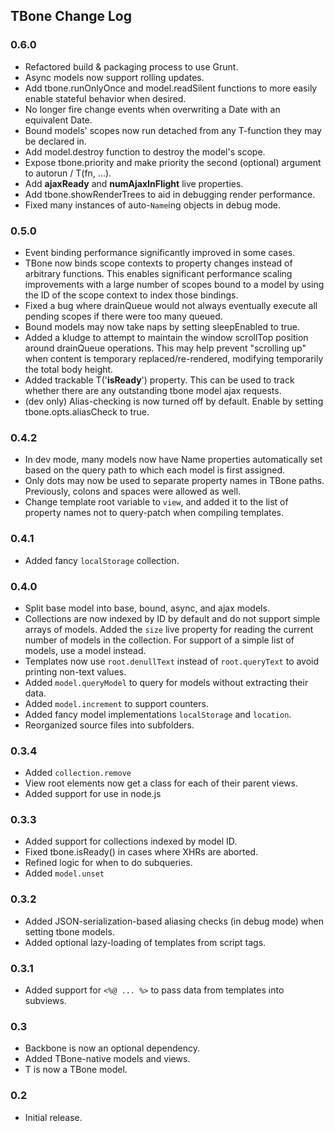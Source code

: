 ## TBone Change Log

### 0.6.0

- Refactored build & packaging process to use Grunt.
- Async models now support rolling updates.
- Add tbone.runOnlyOnce and model.readSilent functions to more
  easily enable stateful behavior when desired.
- No longer fire change events when overwriting a Date with
  an equivalent Date.
- Bound models' scopes now run detached from any T-function they
  may be declared in.
- Add model.destroy function to destroy the model's scope.
- Expose tbone.priority and make priority the second (optional)
  argument to autorun / T(fn, ...).
- Add __ajaxReady__ and __numAjaxInFlight__ live properties.
- Add tbone.showRenderTrees to aid in debugging render performance.
- Fixed many instances of auto-`Name`ing objects in debug mode.

### 0.5.0

- Event binding performance significantly improved in some cases.
- TBone now binds scope contexts to property changes instead of
  arbitrary functions.  This enables significant performance scaling
  improvements with a large number of scopes bound to a model by
  using the ID of the scope context to index those bindings.
- Fixed a bug where drainQueue would not always eventually execute
  all pending scopes if there were too many queued.
- Bound models may now take naps by setting sleepEnabled to true.
- Added a kludge to attempt to maintain the window scrollTop
  position around drainQueue operations.  This may help prevent
  "scrolling up" when content is temporary replaced/re-rendered,
  modifying temporarily the total body height.
- Added trackable T('__isReady__') property.  This can be used to
  track whether there are any outstanding tbone model ajax requests.
- (dev only) Alias-checking is now turned off by default.  Enable
  by setting tbone.opts.aliasCheck to true.

### 0.4.2

- In dev mode, many models now have Name properties automatically
  set based on the query path to which each model is first assigned.
- Only dots may now be used to separate property names in TBone
  paths.  Previously, colons and spaces were allowed as well.
- Change template root variable to `view`, and added it to the list
  of property names not to query-patch when compiling templates.

### 0.4.1

- Added fancy `localStorage` collection.

### 0.4.0

- Split base model into base, bound, async, and ajax models.
- Collections are now indexed by ID by default and do not support
  simple arrays of models.  Added the `size` live property for
  reading the current number of models in the collection.
  For support of a simple list of models, use a model instead.
- Templates now use `root.denullText` instead of `root.queryText` to
  avoid printing non-text values.
- Added `model.queryModel` to query for models without extracting
  their data.
- Added `model.increment` to support counters.
- Added fancy model implementations `localStorage` and `location`.
- Reorganized source files into subfolders.

### 0.3.4

- Added `collection.remove`
- View root elements now get a class for each of their parent views.
- Added support for use in node.js

### 0.3.3

- Added support for collections indexed by model ID.
- Fixed tbone.isReady() in cases where XHRs are aborted.
- Refined logic for when to do subqueries.
- Added `model.unset`

### 0.3.2

- Added JSON-serialization-based aliasing checks (in debug mode) when
  setting tbone models.
- Added optional lazy-loading of templates from script tags.

### 0.3.1

- Added support for `<%@ ... %>` to pass data from templates into subviews.

### 0.3

- Backbone is now an optional dependency.
- Added TBone-native models and views.
- T is now a TBone model.

### 0.2

- Initial release.

